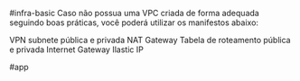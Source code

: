#infra-basic
Caso não possua uma VPC criada de forma adequada seguindo boas práticas, você poderá utilizar os manifestos abaixo:

VPN
subnete pública e privada
NAT Gateway
Tabela de roteamento pública e privada
Internet Gateway
Ilastic IP

#app
